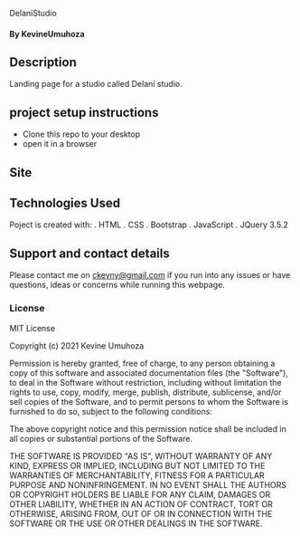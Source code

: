  DelaniStudio

#### By **KevineUmuhoza**
## Description
Landing page for a studio called Delani studio.

## project setup instructions
* Clone this repo to your desktop
* open it in a browser

## Site


## Technologies Used
Poject is created with:
 . HTML
 . CSS
 . Bootstrap
 . JavaScript
 . JQuery 3.5.2


## Support and contact details
Please contact me on ckevny@gmail.com if you run into any issues or have questions, ideas or concerns while running this webpage. 

### License
MIT License

Copyright (c) 2021 Kevine Umuhoza

Permission is hereby granted, free of charge, to any person obtaining a copy
of this software and associated documentation files (the "Software"), to deal
in the Software without restriction, including without limitation the rights
to use, copy, modify, merge, publish, distribute, sublicense, and/or sell
copies of the Software, and to permit persons to whom the Software is
furnished to do so, subject to the following conditions:

The above copyright notice and this permission notice shall be included in all
copies or substantial portions of the Software.

THE SOFTWARE IS PROVIDED "AS IS", WITHOUT WARRANTY OF ANY KIND, EXPRESS OR
IMPLIED, INCLUDING BUT NOT LIMITED TO THE WARRANTIES OF MERCHANTABILITY,
FITNESS FOR A PARTICULAR PURPOSE AND NONINFRINGEMENT. IN NO EVENT SHALL THE
AUTHORS OR COPYRIGHT HOLDERS BE LIABLE FOR ANY CLAIM, DAMAGES OR OTHER
LIABILITY, WHETHER IN AN ACTION OF CONTRACT, TORT OR OTHERWISE, ARISING FROM,
OUT OF OR IN CONNECTION WITH THE SOFTWARE OR THE USE OR OTHER DEALINGS IN THE
SOFTWARE.